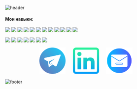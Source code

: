 ![header](https://capsule-render.vercel.app/api?type=waving&height=300&color=0:11c09d,100:793dc2&text=👋%20Привет,%20я%20Александра-nl-Frontend%20Developer&reversal=false&section=header&descAlign=100&descAlignY=44&fontAlign=50&textBg=false&descSize=4&fontSize=35&fontAlignY=35&fontColor=ffffff)
#### Мои навыки: 
![](https://img.shields.io/badge/React-informational?style=flat&logo=react&logoColor=white&color=11c09d)
![](https://img.shields.io/badge/Redux-informational?style=flat&logo=redux&logoColor=white&color=11c09d)
![](https://img.shields.io/badge/Angular-informational?style=flat&logo=redux&logoColor=white&color=11c09d)
![](https://img.shields.io/badge/AngularJS-informational?style=flat&logo=redux&logoColor=white&color=11c09d)
![](https://img.shields.io/badge/JavaScript-informational?style=flat&logo=javascript&logoColor=white&color=11c09d)
![](https://img.shields.io/badge/TypeScript-informational?style=flat&logo=javascript&logoColor=white&color=11c09d)
![](https://img.shields.io/badge/HTML-informational?style=flat&logo=html5&logoColor=white&color=11c09d)
![](https://img.shields.io/badge/CSS-informational?style=flat&logo=css3&logoColor=white&color=11c09d)
![](https://img.shields.io/badge/Bootstrap-informational?style=flat&logo=bootstrap&logoColor=white&color=11c09d)
![](https://img.shields.io/badge/Axios-informational?style=flat&logo=axios&logoColor=white&color=11c09d)
![](https://img.shields.io/badge/i18next-informational?style=flat&logo=i18next&logoColor=white&color=11c09d)
![](https://img.shields.io/badge/Jest-informational?style=flat&logo=jest&logoColor=white&color=11c09d)

![](https://img.shields.io/badge/Git-informational?style=flat&logo=git&logoColor=white&color=793dc2)
![](https://img.shields.io/badge/GitHub-informational?style=flat&logo=github&logoColor=white&color=793dc2)
![](https://img.shields.io/badge/GitHubActions-informational?style=flat&logo=githubactions&logoColor=white&color=793dc2)
![](https://img.shields.io/badge/ESLint-informational?style=flat&logo=eslint&logoColor=white&color=793dc2)
![](https://img.shields.io/badge/WebPack-informational?style=flat&logo=webpack&logoColor=white&color=793dc2)
![](https://img.shields.io/badge/Vercel-informational?style=flat&logo=vercel&logoColor=white&color=793dc2)
![](https://img.shields.io/badge/Railway-informational?style=flat&logo=railway&logoColor=white&color=793dc2)


<p align="center">
   <a href="https://t.me/aleksandraman12" target="_blank" rel="noreferrer"><img src="assets/telegramm.png" width="85" height="85" style="margin-left: 20px" /></a>  
   <a href="www.linkedin.com/in/александра-золотухина-a9241521a" target="_blank" rel="noreferrer"><img src="assets/linkedin.png" width="85" height="85" style="margin-left: 20px" /></a> 
   <a href="mailto:aleksandra12mail@mail.ru" target="_blank" rel="noreferrer"><img src="assets/email.png" width="85" height="85" style="margin-left: 20px" /></a> 
</p>

![footer](https://capsule-render.vercel.app/api?type=waving&height=100&color=0:793dc2,100:11c09d&section=footer&reversal=false&descAlignY=60)
